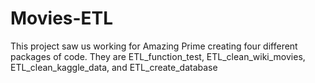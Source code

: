 # Movies-ETL
This project saw us working for Amazing Prime creating four different packages of code. They are ETL_function_test, ETL_clean_wiki_movies, ETL_clean_kaggle_data, and ETL_create_database
